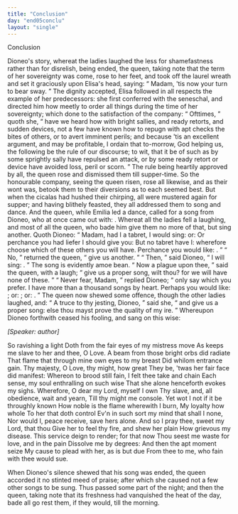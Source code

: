 ```yaml
---
title: "Conclusion"
day: "end05conclu"
layout: "single"
---
```

<html>
 <head>
 </head>
 <body>
  <div id="d05conclu" type="conclusion" who="author">
   <head>
    Conclusion
   </head>
   <p>
    <milestone id="p05970001"/>
    Dioneo's story, whereat the ladies laughed the less for shamefastness
 rather than for disrelish, being ended, the queen, taking
 note that the term of her sovereignty was come, rose to her feet,
 and took off the laurel wreath and set it graciously upon Elisa's
 head, saying:
    <q direct="unspecified">
     Madam, 'tis now your turn to bear sway.
    </q>
    <milestone id="p05970002"/>
    The
 dignity accepted, Elisa followed in all respects the example of her
 predecessors: she first conferred with the seneschal, and directed him
 how meetly to order all things during the time of her sovereignty;
 which done to the satisfaction of the company:
    <milestone id="p05970003"/>
    <q direct="unspecified">
     Ofttimes,
    </q>
    quoth
    <pb n="69"/>
    she,
    <q direct="unspecified">
     have we heard how with bright sallies, and ready retorts, and
 sudden devices, not a few have known how to repugn with apt checks
 the bites of others, or to avert imminent perils; and because 'tis an
 excellent argument, and may be profitable, I ordain that to-morrow,
 God helping us, the following be the rule of our discourse; to wit,
 that it be of such as by some sprightly sally have repulsed an attack,
 or by some ready retort or device have avoided loss, peril or scorn.
    </q>
    <milestone id="p05970004"/>
    The rule being heartily approved by all, the queen rose and dismissed
 them till supper-time.
    <milestone id="p05970005"/>
    So the honourable company, seeing the queen
 risen, rose all likewise, and as their wont was, betook them to their
 diversions as to each seemed best.
    <milestone id="p05970006"/>
    But when the cicalas had hushed
 their chirping, all were mustered again for supper; and having blithely
 feasted, they all addressed them to song and dance.
    <milestone id="p05970007"/>
    And the queen,
 while Emilia led a dance, called for a song from Dioneo, who at once
 came out with:
    <title type="song">
     Monna Aldruda, come perk up thy mood, a piece
      of glad tidings I bring thee
    </title>
    .
    <milestone id="p05970008"/>
    Whereat all the ladies fell a laughing,
 and most of all the queen, who bade him give them no more of that,
 but sing another.
    <milestone id="p05970009"/>
    Quoth Dioneo:
    <q direct="unspecified">
     Madam, had I a tabret, I
	would sing:
     <title type="song">
      Up with your smock, Monna Lapa!
     </title>
     or:
     <title type="song">
      Oh!
 the greensward under the olive!
     </title>
     Or perchance you had liefer I
	should give you:
     <title type="song">
      Woe is me, the wave of the sea!
     </title>
     But no tabret
 have I: wherefore choose which of these others you will have.
	Perchance you would like:
     <title type="song">
      Now hie thee to us forth, that so it
 may be cut, as May the fields about
     </title>
     .
    </q>
    <milestone id="p05970010"/>
    <q direct="unspecified">
     No,
    </q>
    returned the queen,
    <q direct="unspecified">
     give us another.
    </q>
    <milestone id="p05970011"/>
    <q direct="unspecified">
     Then,
    </q>
    said Dioneo,
    <q direct="unspecified">
     I will sing:
     <title type="song">
      Monna
 Simona, embarrel, embarrel. Why, 'tis not the month of October
     </title>
     .
    </q>
    <note>
     The
	song is evidently amoe
     <!--&#x153;-->
     bean.
    </note>
    <milestone id="p05970012"/>
    <q direct="unspecified">
     Now a plague upon thee,
    </q>
    said the queen, with a laugh;
    <q direct="unspecified">
     give us
	a proper song, wilt thou? for we will have none of these.
    </q>
    <milestone id="p05970013"/>
    <q direct="unspecified">
     Never
	fear, Madam,
    </q>
    replied Dioneo;
    <q direct="unspecified">
     only say which you prefer. I have
	more than a thousand songs by heart. Perhaps you would like:
     <title type="song">
      This my little covert, make I ne'er it overt
     </title>
     ; or:
     <title type="song">
      Gently, gently,
	  husband mine
     </title>
     ; or:
     <title type="song">
      A hundred pounds were none too high a
	price for me a cock to buy
     </title>
     .
    </q>
    <milestone id="p05970014"/>
    The queen now shewed some offence,
      though the other ladies laughed, and:
    <q direct="unspecified">
     A truce to thy jesting,
	Dioneo,
    </q>
    said she,
    <q direct="unspecified">
     and give us a proper song: else thou mayst prove
	the quality of my ire.
    </q>
    <milestone id="p05970015"/>
    Whereupon Dioneo forthwith ceased his
      fooling, and sang on this wise:
   </p>
   <p>
    <i>
     [Speaker: author]
    </i>
   </p>
   <pb n="70"/>
   <div3 type="song" who="dioneo">
    <lg>
     <milestone id="p05970016"/>
     <l>
      So ravishing a light
     </l>
     <l>
      Doth from the fair eyes of my mistress move
     </l>
     <l>
      As keeps me slave to her and thee, O Love.
     </l>
    </lg>
    <lg>
     <milestone id="p05970017"/>
     <l>
      A beam from those bright orbs did radiate
     </l>
     <l>
      That flame that through mine own eyes to my breast
     </l>
     <l>
      Did whilom entrance gain.
     </l>
     <l>
      Thy majesty, O Love, thy might, how great
     </l>
     <l>
      They be, 'twas her fair face did manifest:
     </l>
     <l>
      Whereon to brood still fain,
     </l>
     <l>
      I felt thee take and chain
     </l>
     <l>
      Each sense, my soul enthralling on such wise
     </l>
     <l>
      That she alone henceforth evokes my sighs.
     </l>
    </lg>
    <lg>
     <milestone id="p05970018"/>
     <l>
      Wherefore, O dear my Lord, myself I own
     </l>
     <l>
      Thy slave, and, all obedience, wait and yearn,
     </l>
     <l>
      Till thy might me console.
     </l>
     <l>
      Yet wot I not if it be throughly known
     </l>
     <l>
      How noble is the flame wherewith I burn,
     </l>
     <l>
      My loyalty how whole
     </l>
     <l>
      To her that doth control
     </l>
     <l>
      Ev'n in such sort my mind that shall I none,
     </l>
     <l>
      Nor would I, peace receive, save hers alone.
     </l>
    </lg>
    <lg>
     <milestone id="p05970019"/>
     <l>
      And so I pray thee, sweet my Lord, that thou
     </l>
     <l>
      Give her to feel thy fire, and shew her plain
     </l>
     <l>
      How grievous my disease.
     </l>
     <l>
      This service deign to render; for that now
     </l>
     <l>
      Thou seest me waste for love, and in the pain
     </l>
     <l>
      Dissolve me by degrees:
     </l>
     <l>
      And then the apt moment seize
     </l>
     <l>
      My cause to plead with her, as is but due
     </l>
     <l>
      From thee to me, who fain with thee would sue.
     </l>
    </lg>
   </div3>
   <p>
    <milestone id="p05970020"/>
    When Dioneo's silence shewed that his song was ended, the
 queen accorded it no stinted meed of praise; after which she
 caused not a few other songs to be sung.
    <milestone id="p05970021"/>
    Thus passed some part
 of the night; and then the queen, taking note that its freshness had
 vanquished the heat of the day, bade all go rest them, if they would,
 till the morning.
   </p>
  </div>
 </body>
</html>